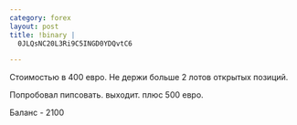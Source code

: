 ```yaml
--- 
category: forex
layout: post
title: !binary |
  0JLQsNC20L3Ri9C5INGD0YDQvtC6

---
```

Стоимостью в 400 евро. Не держи больше 2 лотов открытых позиций.

Попробовал пипсовать. выходит. плюс 500 евро.

Баланс - 2100

